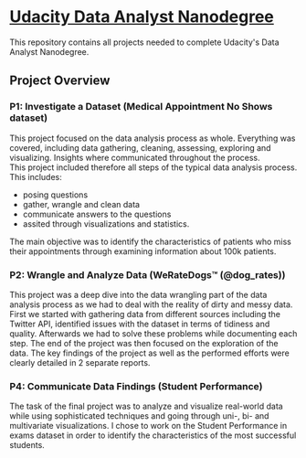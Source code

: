# [Udacity Data Analyst Nanodegree](https://www.udacity.com/course/data-analyst-nanodegree--nd002)
This repository contains all projects needed to complete Udacity's Data Analyst Nanodegree.


## Project Overview
### P1: Investigate a Dataset (Medical Appointment No Shows dataset)

This project focused on the data analysis process as whole. 
Everything was covered, including data gathering, cleaning, assessing, exploring and visualizing. Insights where communicated throughout the process.  
This project included therefore all steps of the typical data analysis process. This includes:
- posing questions
- gather, wrangle and clean data 
- communicate answers to the questions 
- assited through visualizations and statistics. 

The main objective was to identify the characteristics of patients who miss their appointments through examining information about 100k patients.
### P2: Wrangle and Analyze Data (WeRateDogs™ (@dog_rates))

This project was a deep dive into the data wrangling part of the data analysis process as we had to deal with the reality of dirty and messy data. First we started with gathering data from different sources including the Twitter API, identified issues with the dataset in terms of tidiness and quality. Afterwards we had to solve these problems while documenting each step. The end of the project was then focused on the exploration of the data.
The key findings of the project as well as the performed efforts were clearly detailed in 2 separate reports.

### P4: Communicate Data Findings (Student Performance)

The task of the final project was to analyze and visualize real-world data while using sophisticated techniques and going through uni-, bi- and multivariate visualizations.
I chose to work on the Student Performance in exams dataset in order to  identify the characteristics of the most successful students.
